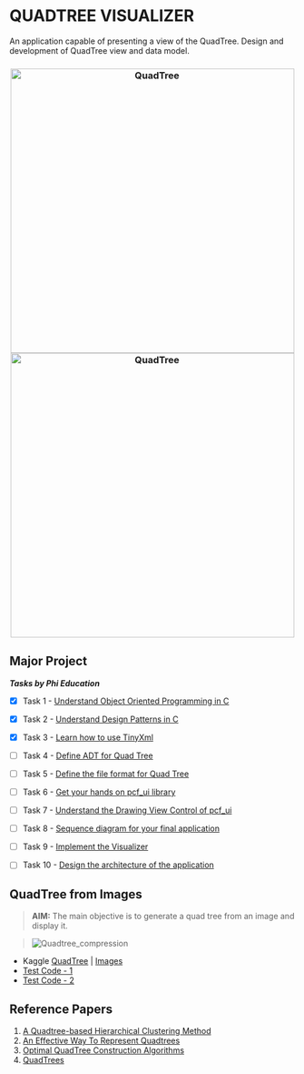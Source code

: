 # QUADTREE VISUALIZER
An application capable of presenting a view of the QuadTree. Design and development of QuadTree view and data model.

<h3 align="center"><img src="https://user-images.githubusercontent.com/54937357/165129412-cbc12312-2797-48a7-ad1f-c22253be4fa0.gif" alt="QuadTree" width="500" height="500"><img src="https://user-images.githubusercontent.com/54937357/165130570-bbab7825-fbbc-4b98-908e-1f591ac6d91e.gif" alt="QuadTree" width="500" height="500"></h3>

## Major Project


**_Tasks by Phi Education_**
 - [X] Task 1 - [Understand Object Oriented Programming in C](https://github.com/Amey-Thakur/QUADTREE-VISUALIZER/tree/main/MAJOR_PROJECT_PHI-CS-73/Phi%20Tasks/Task%201)
 - [X] Task 2 - [Understand Design Patterns in C](https://github.com/Amey-Thakur/QUADTREE-VISUALIZER/tree/main/MAJOR_PROJECT_PHI-CS-73/Phi%20Tasks/Task%202)
 - [X] Task 3 - [Learn how to use TinyXml](https://github.com/Amey-Thakur/QUADTREE-VISUALIZER/tree/main/MAJOR_PROJECT_PHI-CS-73/Phi%20Tasks/Task%203)
 - [ ] Task 4 - [Define ADT for Quad Tree]()
 - [ ] Task 5 - [Define the file format for Quad Tree]()
 - [ ] Task 6 - [Get your hands on pcf_ui library](https://github.com/Amey-Thakur/QUADTREE-VISUALIZER/tree/main/MAJOR_PROJECT_PHI-CS-73/Phi%20Tasks/Task%206)
 - [ ] Task 7 - [Understand the Drawing View Control of pcf_ui]()
 - [ ] Task 8 - [Sequence diagram for your final application]()
 - [ ] Task 9 - [Implement the Visualizer]()
 - [ ] Task 10 - [Design the architecture of the application]()


## QuadTree from Images
  
  >**AIM:** The main objective is to generate a quad tree from an image and display it.

  >![Quadtree_compression](https://user-images.githubusercontent.com/54937357/134290440-0e70c3a3-4b3d-4dd6-8ac0-649c2d72e103.gif) 
  
  - Kaggle [QuadTree](https://www.kaggle.com/ameythakur20/quadtree) | [Images](https://github.com/Amey-Thakur/QUADTREE-VISUALIZER/tree/main/Other%20Material/QuadTree%20Implementation%20Examples/QuadTree%20from%20Images/IMAGES)
  - [Test Code - 1](https://github.com/Amey-Thakur/QUADTREE-VISUALIZER/blob/main/Other%20Material/QuadTree%20Implementation%20Examples/QuadTree%20from%20Images/QuadTree_1.ipynb)
  - [Test Code - 2](https://github.com/Amey-Thakur/QUADTREE-VISUALIZER/blob/main/Other%20Material/QuadTree%20Implementation%20Examples/QuadTree%20from%20Images/QuadTree_2.ipynb)


## Reference Papers

  1. [A Quadtree-based Hierarchical Clustering Method](https://github.com/Amey-Thakur/QUADTREE-VISUALIZER/blob/main/Other%20Material/Reference%20Papers/A%20Quadtree-based%20Hierarchical%20Clustering%20Method.pdf)
  2. [An Effective Way To Represent Quadtrees](https://github.com/Amey-Thakur/QUADTREE-VISUALIZER/blob/main/Other%20Material/Reference%20Papers/An%20Effective%20Way%20To%20Represent%20Quadtrees.pdf)
  3. [Optimal QuadTree Construction Algorithms](https://github.com/Amey-Thakur/QUADTREE-VISUALIZER/blob/main/Other%20Material/Reference%20Papers/Optimal%20QuadTree%20Construction%20Algorithms.pdf)
  4. [QuadTrees](https://github.com/Amey-Thakur/QUADTREE-VISUALIZER/blob/main/Other%20Material/Reference%20Papers/Quad%20Trees.pdf)


